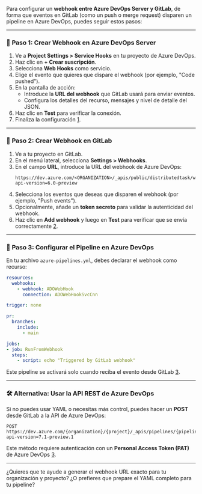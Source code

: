 Para configurar un **webhook entre Azure DevOps Server y GitLab**, de forma que eventos en GitLab (como un push o merge request) disparen un pipeline en Azure DevOps, puedes seguir estos pasos:

---

### 🔧 **Paso 1: Crear Webhook en Azure DevOps Server**

1. Ve a **Project Settings > Service Hooks** en tu proyecto de Azure DevOps.
2. Haz clic en **+ Crear suscripción**.
3. Selecciona **Web Hooks** como servicio.
4. Elige el evento que quieres que dispare el webhook (por ejemplo, "Code pushed").
5. En la pantalla de acción:
   - Introduce la **URL del webhook** que GitLab usará para enviar eventos.
   - Configura los detalles del recurso, mensajes y nivel de detalle del JSON.
6. Haz clic en **Test** para verificar la conexión.
7. Finaliza la configuración [1](https://learn.microsoft.com/en-us/azure/devops/service-hooks/services/webhooks?view=azure-devops).

---

### 🔗 **Paso 2: Crear Webhook en GitLab**

1. Ve a tu proyecto en GitLab.
2. En el menú lateral, selecciona **Settings > Webhooks**.
3. En el campo **URL**, introduce la URL del webhook de Azure DevOps:
   ```
   https://dev.azure.com/<ORGANIZATION>/_apis/public/distributedtask/webhooks/<WEBHOOK_NAME>?api-version=6.0-preview
   ```
4. Selecciona los eventos que deseas que disparen el webhook (por ejemplo, "Push events").
5. Opcionalmente, añade un **token secreto** para validar la autenticidad del webhook.
6. Haz clic en **Add webhook** y luego en **Test** para verificar que se envía correctamente [2](https://docs.gitlab.com/user/project/integrations/webhooks/).

---

### 🧪 **Paso 3: Configurar el Pipeline en Azure DevOps**

En tu archivo `azure-pipelines.yml`, debes declarar el webhook como recurso:

```yaml
resources:
  webhooks:
    - webhook: ADOWebHook
      connection: ADOWebHookSvcCnn

trigger: none

pr:
  branches:
    include:
      - main

jobs:
- job: RunFromWebhook
  steps:
    - script: echo "Triggered by GitLab webhook"
```

Este pipeline se activará solo cuando reciba el evento desde GitLab [3](https://stackoverflow.com/questions/77879532/how-to-trigger-azuredevops-pipeline-from-gitlab-through-gitlab-webhook).

---

### 🛠️ Alternativa: Usar la API REST de Azure DevOps

Si no puedes usar YAML o necesitas más control, puedes hacer un **POST** desde GitLab a la API de Azure DevOps:

```http
POST https://dev.azure.com/{organization}/{project}/_apis/pipelines/{pipelineId}/runs?api-version=7.1-preview.1
```

Este método requiere autenticación con un **Personal Access Token (PAT)** de Azure DevOps [3](https://stackoverflow.com/questions/77879532/how-to-trigger-azuredevops-pipeline-from-gitlab-through-gitlab-webhook).

---

¿Quieres que te ayude a generar el webhook URL exacto para tu organización y proyecto? ¿O prefieres que prepare el YAML completo para tu pipeline?